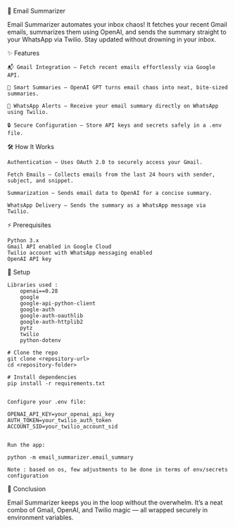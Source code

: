 
📧 Email Summarizer

Email Summarizer automates your inbox chaos! It fetches your recent Gmail emails, summarizes them using OpenAI, and sends the summary straight to your WhatsApp via Twilio. Stay updated without drowning in your inbox.

✨ Features

    📬 Gmail Integration – Fetch recent emails effortlessly via Google API.

    📝 Smart Summaries – OpenAI GPT turns email chaos into neat, bite-sized summaries.

    📱 WhatsApp Alerts – Receive your email summary directly on WhatsApp using Twilio.

    🔒 Secure Configuration – Store API keys and secrets safely in a .env file.

🛠 How It Works

    Authentication – Uses OAuth 2.0 to securely access your Gmail.
    
    Fetch Emails – Collects emails from the last 24 hours with sender, subject, and snippet.
    
    Summarization – Sends email data to OpenAI for a concise summary.
    
    WhatsApp Delivery – Sends the summary as a WhatsApp message via Twilio.


⚡ Prerequisites

    Python 3.x
    Gmail API enabled in Google Cloud
    Twilio account with WhatsApp messaging enabled
    OpenAI API key





🚀 Setup

    Libraries used :
        openai==0.28
        google
        google-api-python-client
        google-auth
        google-auth-oauthlib
        google-auth-httplib2
        pytz
        twilio
        python-dotenv

    # Clone the repo
    git clone <repository-url>
    cd <repository-folder>
    
    # Install dependencies
    pip install -r requirements.txt
    
    
    Configure your .env file:
    
    OPENAI_API_KEY=your_openai_api_key
    AUTH_TOKEN=your_twilio_auth_token
    ACCOUNT_SID=your_twilio_account_sid


    Run the app:
    
    python -m email_summarizer.email_summary

    Note : based on os, few adjustments to be done in terms of env/secrets configuration 

🎯 Conclusion

Email Summarizer keeps you in the loop without the overwhelm. It’s a neat combo of Gmail, OpenAI, and Twilio magic — all wrapped securely in environment variables.
